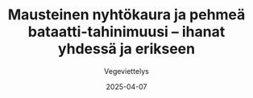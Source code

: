 ---
title: "Mausteinen nyhtökaura ja pehmeä bataatti-tahinimuusi  – ihanat yhdessä ja erikseen"
image: "https://vegaanibotti.lauravuo.me/2025/04/2025-04-07_small.png"
date: 2025-04-07
receipt_url: "https://vegeviettelys.fi/mausteinen-nyhtokaura-ja-pehmea/"
author: "Vegeviettelys"
---